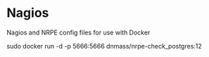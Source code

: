 # Nagios
Nagios and NRPE config files for use with Docker

sudo docker run -d  -p 5666:5666 dnmass/nrpe-check_postgres:12
